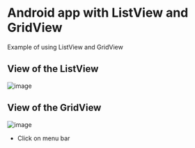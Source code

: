# Android app with ListView and GridView
Example of using ListView and GridView

## View of the ListView
![image](https://user-images.githubusercontent.com/76266019/206000541-85f0bd67-7ea5-47b3-90e0-1e15dced7128.png)

## View of the GridView
![image](https://user-images.githubusercontent.com/76266019/206001399-16ad7cbf-2f38-418d-a86a-2a07fd3dafba.png)


* Click on menu bar
